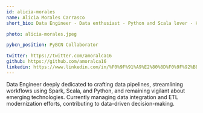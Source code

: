 ```yaml
---
id: alicia-morales
name: Alicia Morales Carrasco
short_bio: Data Engineer - Data enthusiast - Python and Scala lover - Home Automation Freak

photo: alicia-morales.jpeg

pybcn_position: PyBCN Collaborator

twitter: https://twitter.com/amoralca16
github: https://github.com/amoralca16
linkedin: https://www.linkedin.com/in/%F0%9F%91%A9%E2%80%8D%F0%9F%92%BB-alicia-morales-carrasco-81a3ba89/
---
```


Data Engineer deeply dedicated to crafting data pipelines, streamlining workflows using Spark, Scala, and Python, and remaining vigilant about emerging technologies. Currently managing data integration and ETL modernization efforts, contributing to data-driven decision-making.